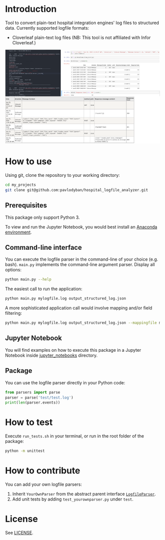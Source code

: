 # Introduction
Tool to convert plain-text hospital integration engines' log files to
structured data. Currently supported logfile formats:
- Cloverleaf plain-text log files (NB: This tool is not affiliated with Infor Cloverleaf.)

![Convert plain-text log files to structured data](preview.png)

# How to use
Using git, clone the repository to your working directory:
```bash
cd my_projects
git clone git@github.com:pavlodyban/hospital_logfile_analyzer.git
```

## Prerequisites
This package only support Python 3.

To view and run the Jupyter Notebook, you would best install an [Anaconda environment](https://docs.anaconda.com/anaconda/install/).

## Command-line interface
You can execute the logfile parser in the command-line of your choice (e.g. bash).
`main.py` implements the command-line argument parser.
Display all options:
```bash
python main.py --help
```

The easiest call to run the application:
```bash
python main.py mylogfile.log output_structured_log.json
```

A more sophisticated application call would involve mapping and/or field filtering:
```bash
python main.py mylogfile.log output_structured_log.json --mappingfile my_mapping.json --filterfile my_filter.json
```

## Jupyter Notebook
You will find examples on how to execute this package in a Jupyter Notebook inside [jupyter_notebooks](jupyter_notebooks) directory.

## Package
You can use the logfile parser directly in your Python code:
```python
from parsers import parse
parser = parse('test/test.log')
print(len(parser.events))
```

# How to test
Execute `run_tests.sh` in your terminal, or run in the root folder of the package:
```bash
python -m unittest
```

# How to contribute
You can add your own logfile parsers:
1. Inherit `YourOwnParser` from the abstract parent interface [`LogfileParser`](parsers/logfile_parser.py).
2. Add unit tests by adding `test_yourownparser.py` under `test`.

# License
See [LICENSE](LICENSE).
